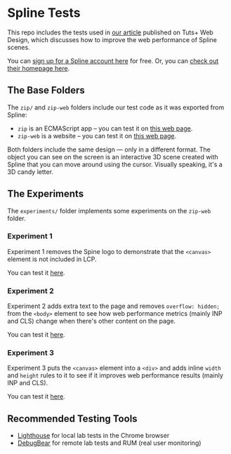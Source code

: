 # Spline Tests

This repo includes the tests used in [our article](https://webdesign.tutsplus.com) published on Tuts+ Web Design, which discusses how to improve the web performance of Spline scenes.

You can [sign up for a Spline account here](https://app.spline.design/signin) for free. Or, you can [check out their homepage here](https://spline.design/).

## The Base Folders

The `zip/` and `zip-web` folders include our test code as it was exported from Spline:
- `zip` is an ECMAScript app – you can test it on [this web page](https://snaptin.github.io/spline-test/zip/).
- `zip-web` is a website – you can test it on [this web page](https://snaptin.github.io/spline-test/zip-web/).

Both folders include the same design — only in a different format. The object you can see on the screen is an interactive 3D scene created with Spline that you can move around using the cursor. Visually speaking, it's a 3D candy letter.

## The Experiments

The `experiments/` folder implements some experiments on the `zip-web` folder.

### Experiment 1

Experiment 1 removes the Spine logo to demonstrate that the `<canvas>` element is not included in LCP.

You can test it [here](https://snaptin.github.io/spline-test/experiments/1/).

### Experiment 2

Experiment 2 adds extra text to the page and removes `overflow: hidden;` from the `<body>` element to see how web performance metrics (mainly INP and CLS) change when there's other content on the page.

You can test it [here](https://snaptin.github.io/spline-test/experiments/2/).

### Experiment 3

Experiment 3 puts the `<canvas>` element into a `<div>` and adds inline `width` and `height` rules to it to see if it improves web performance results (mainly INP and CLS).

You can test it [here](https://snaptin.github.io/spline-test/experiments/3/).

## Recommended Testing Tools
- [Lighthouse](https://developer.chrome.com/docs/lighthouse/overview) for local lab tests in the Chrome browser
- [DebugBear](https://www.debugbear.com/test/website-speed) for remote lab tests and RUM (real user monitoring)
